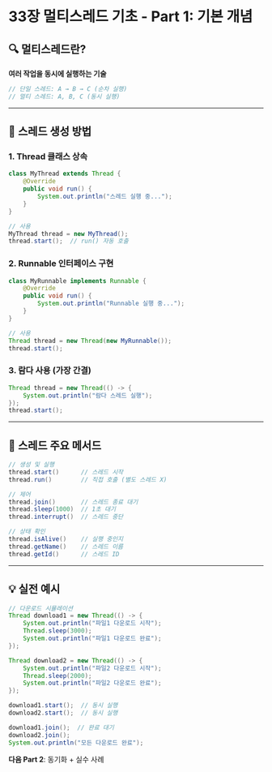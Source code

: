 # 33장 멀티스레드 기초 - Part 1: 기본 개념

## 🔍 멀티스레드란?

**여러 작업을 동시에 실행하는 기술**

```java
// 단일 스레드: A → B → C (순차 실행)
// 멀티 스레드: A, B, C (동시 실행)
```

---

## 📖 스레드 생성 방법

### 1. Thread 클래스 상속
```java
class MyThread extends Thread {
    @Override
    public void run() {
        System.out.println("스레드 실행 중...");
    }
}

// 사용
MyThread thread = new MyThread();
thread.start();  // run() 자동 호출
```

### 2. Runnable 인터페이스 구현
```java
class MyRunnable implements Runnable {
    @Override
    public void run() {
        System.out.println("Runnable 실행 중...");
    }
}

// 사용
Thread thread = new Thread(new MyRunnable());
thread.start();
```

### 3. 람다 사용 (가장 간결)
```java
Thread thread = new Thread(() -> {
    System.out.println("람다 스레드 실행");
});
thread.start();
```

---

## 🎯 스레드 주요 메서드

```java
// 생성 및 실행
thread.start()      // 스레드 시작
thread.run()        // 직접 호출 (별도 스레드 X)

// 제어
thread.join()       // 스레드 종료 대기
thread.sleep(1000)  // 1초 대기
thread.interrupt()  // 스레드 중단

// 상태 확인
thread.isAlive()    // 실행 중인지
thread.getName()    // 스레드 이름
thread.getId()      // 스레드 ID
```

---

## 💡 실전 예시

```java
// 다운로드 시뮬레이션
Thread download1 = new Thread(() -> {
    System.out.println("파일1 다운로드 시작");
    Thread.sleep(3000);
    System.out.println("파일1 다운로드 완료");
});

Thread download2 = new Thread(() -> {
    System.out.println("파일2 다운로드 시작");
    Thread.sleep(2000);
    System.out.println("파일2 다운로드 완료");
});

download1.start();  // 동시 실행
download2.start();  // 동시 실행

download1.join();  // 완료 대기
download2.join();
System.out.println("모든 다운로드 완료");
```

**다음 Part 2**: 동기화 + 실수 사례
